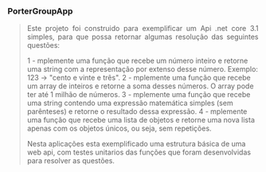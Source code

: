 ### PorterGroupApp

> <p style="text-align: justify"> 
> Este projeto foi construido para exemplificar um Api .net core 3.1 simples, para que possa retornar
> algumas resolução das seguintes questões:
>
> 1 - mplemente uma função que recebe um número inteiro e retorne uma string com a representação por extenso desse número. Exemplo: 123 -> "cento e vinte e três".
> 2 - mplemente uma função que recebe um array de inteiros e retorne a soma desses números. O array pode ter até 1 milhão de números.
> 3 - mplemente uma função que recebe uma string contendo uma expressão matemática simples (sem parênteses) e retorne o resultado dessa expressão.
> 4 - mplemente uma função que recebe uma lista de objetos e retorne uma nova lista apenas com os objetos únicos, ou seja, sem repetições.
>
>
> Nesta aplicações esta exemplificado uma estrutura básica de uma web api, com testes unitarios das funções
> que foram desenvolvidas para resolver as questões.
> </p>
>